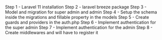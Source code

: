 Step 1 - Laravel 11 installation
Step 2 - laravel breeze package
Step 3 - Model and migration for super admin and admin
Step 4 - Setup the schema inside the migrations and fillable property in the models
Step 5 - Create guards and providers in the auth.php
Step 6 - Implement authentication for the super admin
Step 7 - Implement authentication for the admin
Step 8 - Create middlewares and will have to register it
